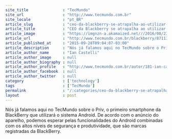 ```yaml
---
site_title               : "TecMundo"
site_url                 : "http://www.tecmundo.com.br"
site_locale              : "pt_BR"
article_slug             : "ceo-da-blackberry-se-atrapalha-ao-utilizar-o-priv-o-smartphone-com-android"
article_title            : "CEO da Blackberry se atrapalha ao utilizar o Priv, o smartphone com Android"
article_image            : "https://imgnzn-a.akamaized.net///2016/08/23/23103727596132-t1200x480.jpg"
article_url              : "http://www.tecmundo.com.br/blackberry/87113-ceo-blackberry-atrapalha-utilizar-priv-o-smartphone-android.htm"
article_published_at     : "2015-09-28T09:04:07-03:00"
article_description      : "Nós já falamos aqui no TecMundo sobre o Priv, o primeiro smartphone da BlackBerry que utilizará o sistema Android. De acordo com o anúncio do aparelho, podemos esperar pelas funcionalidades do Android combinadas com os altos níveis de segurança e produtividade, que são marcas registradas da BlackBerry."
article_author_name      : "Ian Castelli"
article_author_image     : null
article_author_biography : null
article_author_profile   : "http://www.tecmundo.com.br/autor/181-ian-castelli/"
article_author_facebook  : null
article_author_twitter   : null
category                 : ['technology']
tags                     : ['TecMundo']
permalink                : "/:categories/ceo-da-blackberry-se-atrapalha-ao-utilizar-o-priv-o-smartphone-com-android/"
layout                   : post
---
```


Nós já falamos aqui no TecMundo sobre o Priv, o primeiro smartphone da BlackBerry que utilizará o sistema Android. De acordo com o anúncio do aparelho, podemos esperar pelas funcionalidades do Android combinadas com os altos níveis de segurança e produtividade, que são marcas registradas da BlackBerry.
